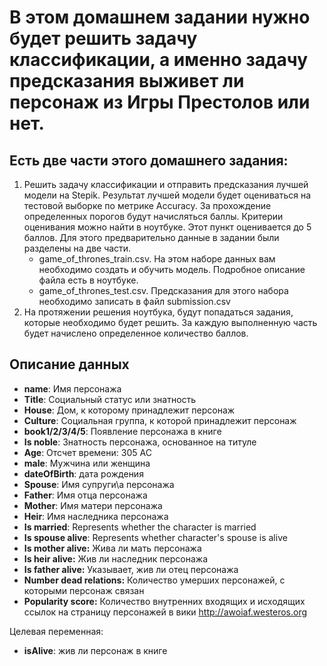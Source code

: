 # В этом домашнем задании нужно будет решить задачу классификации, а именно задачу предсказания выживет ли персонаж из Игры Престолов или нет.

## Есть две части этого домашнего задания: 
1. Решить задачу классификации и отправить предсказания лучшей модели на Stepik. Результат лучшей модели будет оцениваться на тестовой выборке по метрике Accuracy. За прохождение определенных порогов будут начисляться баллы. Критерии оценивания можно найти в ноутбуке. Этот пункт оценивается до 5 баллов. Для этого предварительно данные в задании были разделены на две части.
    * game_of_thrones_train.csv. На этом наборе данных вам необходимо создать и обучить модель. Подробное описание файла есть в ноутбуке.
    * game_of_thrones_test.csv. Предсказания для этого набора необходимо записать в файл submission.csv
2. На протяжении решения ноутбука, будут попадаться задания, которые необходимо будет решить. За каждую выполненную часть будет начислено определенное количество баллов.

## Описание данных
* **name**: Имя персонажа
* **Title**: Социальный статус или знатность
* **House**: Дом, к которому принадлежит персонаж
* **Culture**: Социальная группа, к которой принадлежит персонаж
* **book1/2/3/4/5**: Появление персонажа в книге
* **Is noble**: Знатность персонажа, основанное на титуле
* **Age**: Отсчет времени: 305 AC
* **male**: Мужчина или женщина
* **dateOfBirth**: дата рождения
* **Spouse**: Имя супруги\а персонажа
* **Father**: Имя отца персонажа
* **Mother**: Имя матери персонажа
* **Heir**: Имя наследника персонажа
* **Is married**: Represents whether the character is married
* **Is spouse alive**: Represents whether character's spouse is alive
* **Is mother alive:** Жива ли мать персонажа
* **Is heir alive:** Жив ли наследник персонажа
* **Is father alive:** Указывает, жив ли отец персонажа
* **Number dead relations:** Количество умерших персонажей, с которыми персонаж связан
* **Popularity score:** Количество внутренних входящих и исходящих ссылок на страницу персонажей в вики http://awoiaf.westeros.org

Целевая переменная:
* **isAlive**: жив ли персонаж в книге
